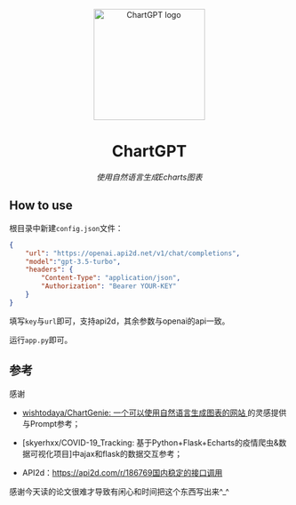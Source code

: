 

<p align="center">
    <img src="https://s2.loli.net/2023/05/10/LDUpFzo7VJiOshd.png" alt="ChartGPT logo" width=200 height=200 />
</p>
<h1 align="center">ChartGPT</h1>
<p align="center">
    <em>使用自然语言生成Echarts图表</em>
</p>

## How to use

根目录中新建`config.json`文件：

```json
{
    "url": "https://openai.api2d.net/v1/chat/completions",
    "model":"gpt-3.5-turbo",
    "headers": {
        "Content-Type": "application/json",
        "Authorization": "Bearer YOUR-KEY"
    }
}
```

填写`key`与`url`即可，支持api2d，其余参数与openai的api一致。

运行`app.py`即可。

## 参考

感谢

* [wishtodaya/ChartGenie: 一个可以使用自然语言生成图表的网站 ](https://github.com/wishtodaya/ChartGenie)的灵感提供与Prompt参考；

* [skyerhxx/COVID-19_Tracking: 基于Python+Flask+Echarts的疫情爬虫&数据可视化项目]中ajax和flask的数据交互参考；

* API2d：https://api2d.com/r/186769国内稳定的接口调用

感谢今天读的论文很难才导致有闲心和时间把这个东西写出来^_^

## 
